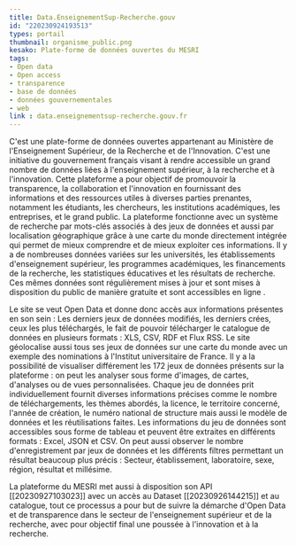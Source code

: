 ```yaml
---
title: Data.EnseignementSup-Recherche.gouv
id: "220230924193513"
types: portail
thumbnail: organisme_public.png
kesako: Plate-forme de données ouvertes du MESRI
tags:
- Open data
- Open access
- transparence
- base de données
- données gouvernementales
- web
link : data.enseignementsup-recherche.gouv.fr
---
```


C'est une plate-forme de données ouvertes appartenant au Ministère de l'Enseignement Supérieur, de la Recherche et de l'Innovation. C'est une initiative du gouvernement français visant à rendre accessible un grand nombre de données liées à l'enseignement supérieur, à la recherche et à l'innovation. Cette plateforme a pour objectif de promouvoir la transparence, la collaboration et l'innovation en fournissant des informations et des ressources utiles à diverses parties prenantes, notamment les étudiants, les chercheurs, les institutions académiques, les entreprises, et le grand public. 
La plateforme fonctionne avec un système de recherche par mots-clés associés à des jeux de données et aussi par localisation géographique grâce à une carte du monde directement intégrée qui permet de mieux comprendre et de mieux exploiter ces informations.
Il y a de nombreuses données variées sur les universités, les établissements d'enseignement supérieur, les programmes académiques, les financements de la recherche, les statistiques éducatives et les résultats de recherche. Ces mêmes données sont régulièrement mises à jour et sont mises à disposition du public de manière gratuite et sont accessibles en ligne .

Le site se veut Open Data et donne donc accès aux informations présentes en son sein : Les derniers jeux de données modifiés, les derniers crées, ceux les plus téléchargés, le fait de pouvoir télécharger le catalogue de données en plusieurs formats : XLS, CSV, RDF et Flux RSS. Le site géolocalise aussi tous ses jeux de données sur une carte du monde avec un exemple des nominations à l'Institut universitaire de France. Il y a la possibilité de visualiser différement les 172 jeux de données présents sur la plateforme : on peut les analyser sous forme d'images, de cartes, d'analyses ou de vues personnalisées. Chaque jeu de données prit individuellement fournit diverses informations précises comme le nombre de téléchargements, les thèmes abordés, la licence, le territoire concerné, l'année de création, le numéro national de structure mais aussi le modèle de données et les réutilisations faites. Les informations du jeu de données sont accessibles sous forme de tableau et peuvent être extraites en différents formats : Excel, JSON et CSV.
On peut aussi observer le nombre d'enregistrement par jeux de données et les différents filtres permettant un résultat beaucoup plus précis : Secteur, établissement, laboratoire, sexe, région, résultat et millésime.

La plateforme du MESRI met aussi à disposition son API [[20230927103023]] avec un accès au Dataset [[20230926144215]] et au catalogue, tout ce processus a pour but de suivre la démarche d'Open Data et de transparence dans le secteur de l'enseignement supérieur et de la recherche, avec pour objectif final une poussée à l'innovation et à la recherche.